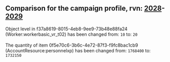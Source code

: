 ## Comparison for the campaign profile, rvn: [2028](https://github.com/PRO100KatYT/FortniteProfileRevisions/tree/main/profiles/campaign/2028%20campaign.json)-[2029](https://github.com/PRO100KatYT/FortniteProfileRevisions/tree/main/profiles/campaign/2029%20campaign.json)

Object level in f37a8619-8015-4eb8-9ee9-73b48e88fa24 (Worker:workerbasic_vr_t02) has been changed from: `10` to: `20`
<br><br>
The quantity of item 0f5e70c6-3b6c-4e72-87f3-f9fc8bac1cb9 (AccountResource:personnelxp) has been changed from: `1768400` to: `1732150`
<br><br>
